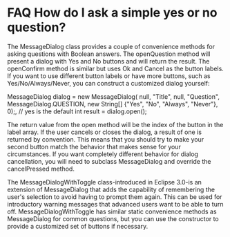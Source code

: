 

FAQ How do I ask a simple yes or no question?
=============================================

The MessageDialog class provides a couple of convenience methods for asking questions with Boolean answers. The openQuestion method will present a dialog with Yes and No buttons and will return the result. The openConfirm method is similar but uses Ok and Cancel as the button labels. If you want to use different button labels or have more buttons, such as Yes/No/Always/Never, you can construct a customized dialog yourself:

   MessageDialog dialog = new MessageDialog(
      null, "Title", null, "Question",
      MessageDialog.QUESTION,
      new String\[\] {"Yes", "No", "Always", "Never"},
      0);, // yes is the default
   int result = dialog.open();

The return value from the open method will be the index of the button in the label array. If the user cancels or closes the dialog, a result of one is returned by convention. This means that you should try to make your second button match the behavior that makes sense for your circumstances. If you want completely different behavior for dialog cancellation, you will need to subclass MessageDialog and override the cancelPressed method.

  

  
The MessageDialogWithToggle class-introduced in Eclipse 3.0-is an extension of MessageDialog that adds the capability of remembering the user's selection to avoid having to prompt them again. This can be used for introductory warning messages that advanced users want to be able to turn off. MessageDialogWithToggle has similar static convenience methods as MessageDialog for common questions, but you can use the constructor to provide a customized set of buttons if necessary.

